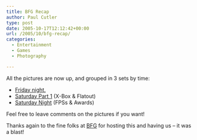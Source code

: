 ```yaml
---
title: BFG Recap
author: Paul Cutler
type: post
date: 2005-10-17T12:12:42+00:00
url: /2005/10/bfg-recap/
categories:
  - Entertainment
  - Games
  - Photography

---
```

All the pictures are now up, and grouped in 3 sets by time:

  * [Friday night.][1]
  * [Saturday Part 1][2] (X-Box & Flatout)
  * [Saturday Night][3] (FPSs & Awards)

Feel free to leave comments on the pictures if you want!

Thanks again to the fine folks at [BFG][4] for hosting this and having us &#8211; it was a blast!

 [1]: http://www.flickr.com/photos/silwenae/sets/1142645/
 [2]: http://www.flickr.com/photos/silwenae/sets/1143733/
 [3]: http://www.flickr.com/photos/silwenae/sets/1156769/
 [4]: http://www.bfgtech.com